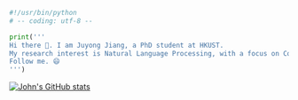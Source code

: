 ```python
#!/usr/bin/python
# -- coding: utf-8 --

print('''
Hi there 👋. I am Juyong Jiang, a PhD student at HKUST. 
My research interest is Natural Language Processing, with a focus on Code Generation.
Follow me. 😄
''')
```
[![John's GitHub stats](https://github-readme-stats.vercel.app/api?username=juyongjiang&show_icons=true&theme=transparent)](https://github.com/anuraghazra/github-readme-stats)

